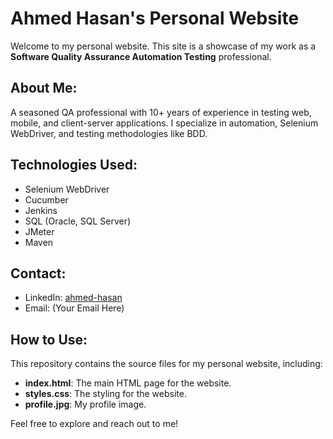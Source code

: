 # Ahmed Hasan's Personal Website

Welcome to my personal website. This site is a showcase of my work as a **Software Quality Assurance Automation Testing** professional.

## About Me:
A seasoned QA professional with 10+ years of experience in testing web, mobile, and client-server applications. I specialize in automation, Selenium WebDriver, and testing methodologies like BDD.

## Technologies Used:
- Selenium WebDriver
- Cucumber
- Jenkins
- SQL (Oracle, SQL Server)
- JMeter
- Maven

## Contact:
- LinkedIn: [ahmed-hasan](https://www.linkedin.com/in/-ahmed-hasan)
- Email: (Your Email Here)

## How to Use:
This repository contains the source files for my personal website, including:
- **index.html**: The main HTML page for the website.
- **styles.css**: The styling for the website.
- **profile.jpg**: My profile image.

Feel free to explore and reach out to me!
